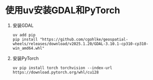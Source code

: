 # 使用uv安装GDAL和PyTorch

1. 安装GDAL

   ```
   uv add pip
   pip install "https://github.com/cgohlke/geospatial-wheels/releases/download/v2025.1.20/GDAL-3.10.1-cp310-cp310-win_amd64.whl"
   ```

2. 安装PyTorch

   ```
   uv pip install torch torchvision --index-url https://download.pytorch.org/whl/cu128
   ```